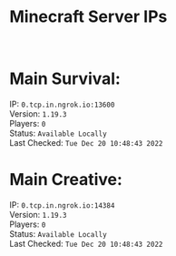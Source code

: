 
# Minecraft Server IPs

</br><h1>Main Survival:</h1>IP: `0.tcp.in.ngrok.io:13600` </br> Version: `1.19.3` </br> Players: `0` </br> Status: `Available Locally` </br> Last Checked: `Tue Dec 20 10:48:43 2022`
</br><h1>Main Creative:</h1>IP: `0.tcp.in.ngrok.io:14384` </br> Version: `1.19.3` </br> Players: `0` </br> Status: `Available Locally` </br> Last Checked: `Tue Dec 20 10:48:43 2022`
